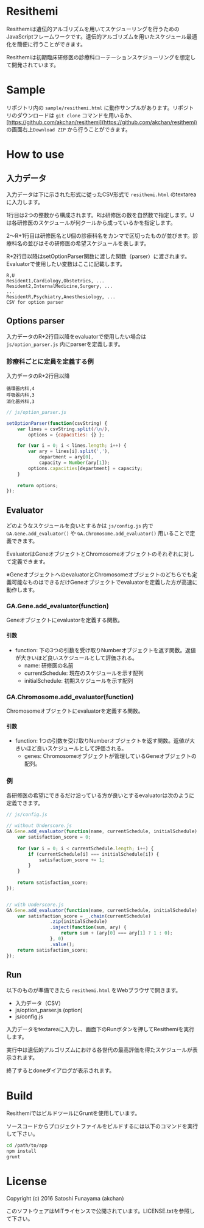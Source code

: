Resithemi
========================================

Resithemiは遺伝的アルゴリズムを用いてスケジューリングを行うためのJavaScriptフレームワークです。遺伝的アルゴリズムを用いたスケジュール最適化を簡便に行うことができます。

Resithemiは初期臨床研修医の診療科ローテーションスケジューリングを想定して開発されています。

Sample
========================================

リポジトリ内の `sample/resithemi.html` に動作サンプルがあります。リポジトリのダウンロードは `git clone` コマンドを用いるか、[https://github.com/akchan/resithemi](https://github.com/akchan/resithemi) の画面右上`Download ZIP` から行うことができます。

How to use
========================================

入力データ
----------------------------------------

入力データは下に示された形式に従ったCSV形式で `resithemi.html` のtextareaに入力します。

1行目は2つの整数から構成されます。Rは研修医の数を自然数で指定します。Uは各研修医のスケジュールが何クールから成っているかを指定します。

2〜R+1行目は研修医名とU個の診療科名をカンマで区切ったものが並びます。診療科名の並びはその研修医の希望スケジュールを表します。

R+2行目以降はsetOptionParser関数に渡した関数（parser）に渡されます。Evaluatorで使用したい変数はここに記載します。

```
R,U
Resident1,Cardiology,Obstetrics, ...
Resident2,InternalMedicine,Surgery, ...
...
ResidentR,Psychiatry,Anesthesiology, ...
CSV for option parser
```

Options parser
----------------------------------------

入力データのR+2行目以降をevaluatorで使用したい場合は `js/option_parser.js` 内にparserを定義します。

### 診療科ごとに定員を定義する例

入力データのR+2行目以降

```
循環器内科,4
呼吸器内科,3
消化器外科,3
```

```javascript
// js/option_parser.js

setOptionParser(function(csvString) {
    var lines = csvString.split(/\n/),
        options = {capacities: {} };

    for (var i = 0; i < lines.length; i++) {
        var ary = lines[i].split(','),
            department = ary[0],
            capacity = Number(ary[1]);
        options.capacities[department] = capacity;
    }
    
    return options;
});
```

Evaluator
----------------------------------------

どのようなスケジュールを良いとするかは `js/config.js` 内で `GA.Gene.add_evaluator()` や `GA.Chromosome.add_evaluator()` 用いることで定義できます。

EvaluatorはGeneオブジェクトとChromosomeオブジェクトのそれぞれに対して定義できます。

※GeneオブジェクトへのevaluatorとChromosomeオブジェクトのどちらでも定義可能なものはできるだけGeneオブジェクトでevaluatorを定義した方が高速に動作します。

### GA.Gene.add_evaluator(function)

Geneオブジェクトにevaluatorを定義する関数。

#### 引数

- function: 下の3つの引数を受け取りNumberオブジェクトを返す関数。返値が大きいほど良いスケジュールとして評価される。
	- name: 研修医の名前
	- currentSchedule: 現在のスケジュールを示す配列
	- initialSchedule: 初期スケジュールを示す配列

### GA.Chromosome.add_evaluator(function)

Chromosomeオブジェクトにevaluatorを定義する関数。

#### 引数

- function: 1つの引数を受け取りNumberオブジェクトを返す関数。返値が大きいほど良いスケジュールとして評価される。
	- genes: Chromosomeオブジェクトが管理しているGeneオブジェクトの配列。

### 例

各研修医の希望にできるだけ沿っている方が良いとするevaluatorは次のように定義できます。

```javascript
// js/config.js

// without Underscore.js
GA.Gene.add_evaluator(function(name, currentSchedule, initialSchedule) {
    var satisfaction_score = 0;
    
    for (var i = 0; i < currentSchedule.length; i++) {
        if (currentSchedule[i] === initialSchedule[i]) {
            satisfaction_score += 1;
        }
    }
    
    return satisfaction_score;
});


// with Underscore.js
GA.Gene.add_evaluator(function(name, currentSchedule, initialSchedule) {
    var satisfaction_score = _.chain(currentSchedule)
                .zip(initialSchedule)
                .inject(function(sum, ary) {
                    return sum + (ary[0] === ary[1] ? 1 : 0);
                }, 0)
                .value();
    return satisfaction_score;
});
```

Run
----------------------------------------

以下のものが準備できたら `resithemi.html` をWebブラウザで開きます。

- 入力データ（CSV）
- js/option_parser.js (option)
- js/config.js

入力データをtextareaに入力し、画面下のRunボタンを押してResithemiを実行します。

実行中は遺伝的アルゴリズムにおける各世代の最高評価を得たスケジュールが表示されます。

終了するとdoneダイアログが表示されます。

Build
========================================

ResithemiではビルドツールにGruntを使用しています。

ソースコードからプロジェクトファイルをビルドするには以下のコマンドを実行して下さい。

```bash
cd /path/to/app
npm install
grunt
```

License
========================================

Copyright (c) 2016 Satoshi Funayama (akchan)

このソフトウェアはMITライセンスで公開されています。LICENSE.txtを参照して下さい。





